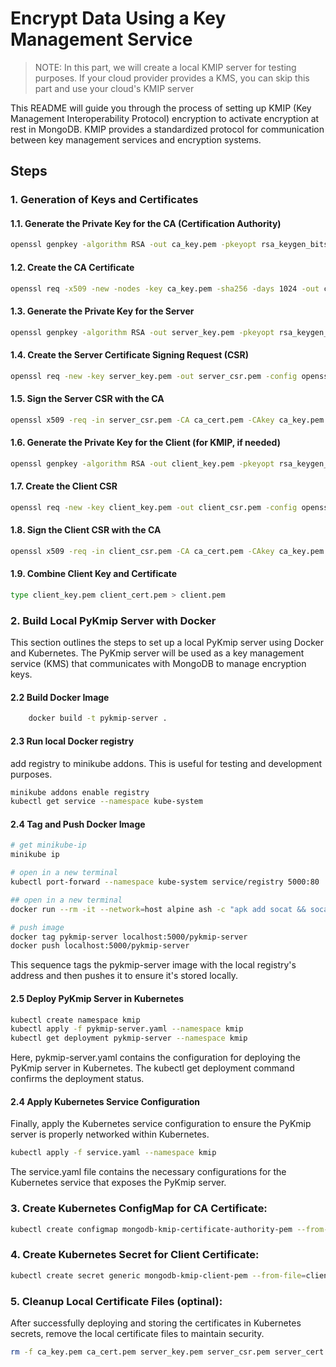 # Encrypt Data Using a Key Management Service

> NOTE: In this part, we will create a local KMIP server for testing purposes. If your cloud provider provides a KMS, you can skip this part and use your cloud's KMIP server

This README will guide you through the process of setting up KMIP (Key Management Interoperability Protocol) encryption to activate encryption at rest in MongoDB. KMIP provides a standardized protocol for communication between key management services and encryption systems.

## Steps

### 1. Generation of Keys and Certificates

#### 1.1. Generate the Private Key for the CA (Certification Authority)
```sh
openssl genpkey -algorithm RSA -out ca_key.pem -pkeyopt rsa_keygen_bits:4096
```

#### 1.2. Create the CA Certificate
```sh
openssl req -x509 -new -nodes -key ca_key.pem -sha256 -days 1024 -out ca_cert.pem -subj "/C=BR/ST=Sao Paulo/L=Sao Paulo/O=YourOrg/OU=IT/CN=mdb.local"
```

#### 1.3. Generate the Private Key for the Server
```sh
openssl genpkey -algorithm RSA -out server_key.pem -pkeyopt rsa_keygen_bits:4096
```

#### 1.4. Create the Server Certificate Signing Request (CSR)
```sh
openssl req -new -key server_key.pem -out server_csr.pem -config openssl-server.cnf
```

#### 1.5. Sign the Server CSR with the CA
```sh
openssl x509 -req -in server_csr.pem -CA ca_cert.pem -CAkey ca_key.pem -CAcreateserial -out server_cert.pem -days 500 -sha256 -extfile openssl-server.cnf -extensions req_ext
```

#### 1.6. Generate the Private Key for the Client (for KMIP, if needed)
```sh
openssl genpkey -algorithm RSA -out client_key.pem -pkeyopt rsa_keygen_bits:4096
```

#### 1.7. Create the Client CSR
```sh
openssl req -new -key client_key.pem -out client_csr.pem -config openssl-client.cnf
```

#### 1.8. Sign the Client CSR with the CA
```sh
openssl x509 -req -in client_csr.pem -CA ca_cert.pem -CAkey ca_key.pem -CAcreateserial -out client_cert.pem -days 500 -sha256 -extfile openssl-client.cnf -extensions req_ext
```

#### 1.9. Combine Client Key and Certificate
```sh
type client_key.pem client_cert.pem > client.pem
```

### 2. Build Local PyKmip Server with Docker
This section outlines the steps to set up a local PyKmip server using Docker and Kubernetes. The PyKmip server will be used as a key management service (KMS) that communicates with MongoDB to manage encryption keys.


#### 2.2 Build Docker Image
```sh
    docker build -t pykmip-server .
```

#### 2.3 Run local Docker registry
add registry to minikube addons. This is useful for testing and development purposes.
```sh
minikube addons enable registry
kubectl get service --namespace kube-system
```

#### 2.4 Tag and Push Docker Image
```sh
# get minikube-ip
minikube ip

# open in a new terminal
kubectl port-forward --namespace kube-system service/registry 5000:80

## open in a new terminal
docker run --rm -it --network=host alpine ash -c "apk add socat && socat TCP-LISTEN:5000,reuseaddr,fork TCP:host.docker.internal:5000"

# push image
docker tag pykmip-server localhost:5000/pykmip-server
docker push localhost:5000/pykmip-server
```
This sequence tags the pykmip-server image with the local registry's address and then pushes it to ensure it's stored locally.

#### 2.5 Deploy PyKmip Server in Kubernetes
```sh
kubectl create namespace kmip
kubectl apply -f pykmip-server.yaml --namespace kmip
kubectl get deployment pykmip-server --namespace kmip
```
Here, pykmip-server.yaml contains the configuration for deploying the PyKmip server in Kubernetes. The kubectl get deployment command confirms the deployment status.


#### 2.4 Apply Kubernetes Service Configuration
Finally, apply the Kubernetes service configuration to ensure the PyKmip server is properly networked within Kubernetes.
```sh
kubectl apply -f service.yaml --namespace kmip
```
The service.yaml file contains the necessary configurations for the Kubernetes service that exposes the PyKmip server.

### 3. Create Kubernetes ConfigMap for CA Certificate:
```sh
kubectl create configmap mongodb-kmip-certificate-authority-pem --from-file=ca.pem=ca_cert.pem --namespace mongodb
```

### 4. Create Kubernetes Secret for Client Certificate:
```sh
kubectl create secret generic mongodb-kmip-client-pem --from-file=client.pem --namespace mongodb
```

### 5. Cleanup Local Certificate Files (optinal):
After successfully deploying and storing the certificates in Kubernetes secrets, remove the local certificate files to maintain security.

```sh
rm -f ca_key.pem ca_cert.pem server_key.pem server_csr.pem server_cert.pem client_key.pem client_csr.pem client_cert.pem ca_cert.srl client.pem
```
